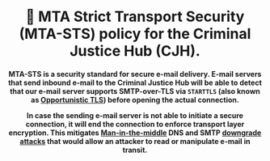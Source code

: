 <h1 align="center">
  <br>
  📩 MTA Strict Transport Security (MTA-STS) policy for the Criminal Justice Hub (CJH).
  <br>
</h1>

<h4 align="center">

MTA-STS is a security standard for secure e-mail delivery. E-mail servers that send inbound e-mail to the Criminal Justice Hub will be able to detect that our e-mail server supports SMTP-over-TLS via `STARTTLS` (also known as [Opportunistic TLS](https://en.wikipedia.org/wiki/Opportunistic_TLS)) before opening the actual connection.

In case the sending e-mail server is not able to initiate a secure connection, it will end the connection to enforce transport layer encryption. This mitigates [Man-in-the-middle](https://en.wikipedia.org/wiki/Man-in-the-middle_attack) DNS and SMTP [downgrade attacks](https://en.wikipedia.org/wiki/Downgrade_attack) that would allow an attacker to read or manipulate e-mail in transit.
